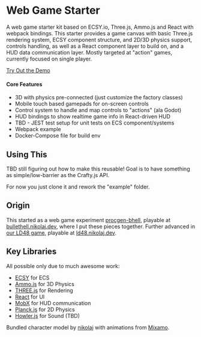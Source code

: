 # Web Game Starter 

A web game starter kit based on ECSY.io, Three.js, Ammo.js and React with webpack bindings. This starter provides a game canvas with basic Three.js rendering system, ECSY component structure, and 2D/3D physics support, controls handling, as well as a React component layer to build on, and a HUD data communication layer. Mostly targeted at "action" games, currently focused on single player.

[Try Out the Demo](https://webgamestarter.nikolaj.dev)

#### Core Features ####
* 3D with physics pre-connected (just customize the factory classes) 
* Mobile touch based gamepads for on-screen controls
* Control system to handle and map controls to "actions" (ala Godot)
* HUD bindings to show realtime game info in React-driven HUD
* TBD - JEST test setup for unit tests on ECS component/systems
* Webpack example
* Docker-Compose file for build env

## Using This ##

TBD still figuring out how to make this reusable!  Goal is to have something as simple/low-barrier as the Crafty.js API.

For now you just clone it and rework the "example" folder.

## Origin ##

This started as a web game experiment [procgen-bhell](https://github.com/nikolajbaer/procgen-bhell), playable at
[bullethell.nikolaj.dev](https://bullethell.nikolaj.dev), where I put these pieces together. Further advanced in
[our LD48 game](https://ldjam.com/events/ludum-dare/48/oumuamua-from-outer-space-to-deeper-and-deepr-down-the-well), playable
at [ld48.nikolaj.dev](https://ld48.nikolaj.dev). 

## Key Libraries ##

All possible only due to much awesome work:

- [ECSY](https://www.ecsy.io/) for ECS
- [Ammo.js](https://github.com/kripken/ammo.js/) for 3D Physics
- [THREE.js](https://threejs.org/) for Rendering
- [React](https://reactjs.org/) for UI
- [MobX](https://mobx.js.org/) for HUD communication
- [Planck.js](https://https://piqnt.com/planck.js/) for 2D Physics
- [Howler.js](https://howlerjs.com/) for Sound (TBD)

Bundled character model by [nikolaj](https://github.com/nikolajbaer) with animations from [Mixamo](https://www.mixamo.com/).

